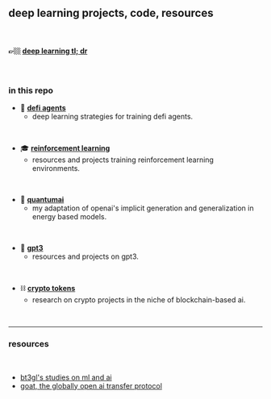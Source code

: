 ## deep learning projects, code, resources
 
<br>

#### 👉🏼 [deep learning tl; dr](deep_learning_tldr.md)

<br>

### in this repo

* 🤖 **[defi agents](agents)**
  * deep learning strategies for training defi agents.

<br>

* 🎓 **[reinforcement learning](RL)**
  * resources and projects training reinforcement learning environments.

<br>

* 🧬 **[quantumai](EBMs)**
  * my adaptation of openai's implicit generation and generalization in energy based models.
 
 
<br>

* 🦾 **[gpt3](GPT3)**
  * resources and projects on gpt3.

<br>


* ⛓ **[crypto tokens](crypto_tokens)**
  * research on crypto projects in the niche of blockchain-based ai.


<br>

----

### resources

<br>

* [bt3gl's studies on ml and ai](https://singularity-sh.vercel.app/archives.html)
* [goat, the globally open ai transfer protocol](https://ipfs.io/ipfs/QmYyucgBQVfs9JXZ2MtmkGPAhgUjNgyGE6rcJT1KybQHhp/index.html)
